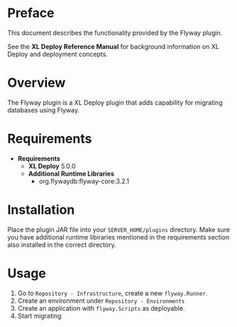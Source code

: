 # Preface #

This document describes the functionality provided by the Flyway plugin.

See the **XL Deploy Reference Manual** for background information on XL Deploy and deployment concepts.

# Overview #

The Flyway plugin is a XL Deploy plugin that adds capability for migrating databases using Flyway.

# Requirements #

* **Requirements**
	* **XL Deploy** 5.0.0
	* **Additional Runtime Libraries**
		* org.flywaydb:flyway-core:3.2.1

# Installation #

Place the plugin JAR file into your `SERVER_HOME/plugins` directory.   Make sure you have additional runtime libiraries mentioned in the requirements section also installed in the correct directory.

# Usage #

1. Go to `Repository - Infrastructure`, create a new `flyway.Runner`.
2. Create an environment under `Repository - Environments`
3. Create an application with `flyway.Scripts` as deployable.
4. Start migrating

